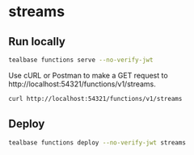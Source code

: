 # streams

## Run locally

```bash
tealbase functions serve --no-verify-jwt
```

Use cURL or Postman to make a GET request to http://localhost:54321/functions/v1/streams.

```bash
curl http://localhost:54321/functions/v1/streams
```

## Deploy

```bash
tealbase functions deploy --no-verify-jwt streams
```
